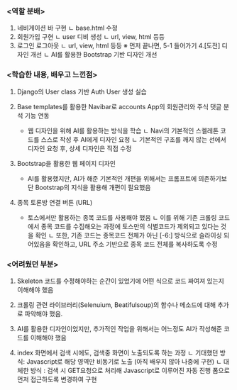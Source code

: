 
### <역할 분배>

1. 네비게이션 바 구현
	ㄴ base.html 수정
2. 회원가입 구현
	ㄴ user 디비 생성
	ㄴ url, view, html 등등
3. 로그인 로그아웃
	ㄴ url, view, html 등등
※ 먼저 끝나면, 5-1 들어가기
4.[도전] 디자인 개선
	ㄴ AI를 활용한 Bootstrap 기반 디자인 개선

### <학습한 내용, 배우고 느낀점>
1. Django의 User class 기반 Auth User 생성 실습

2. Base templates를 활용한 Navibar로 accounts App의 회원관리와 주식 댓글 분석 기능 연동
	- 웹 디자인을 위해 AI를 활용하는 방식을 학습
		ㄴ Navi의 기본적인 스켈레톤 코드를 스스로 작성 후 AI에게 디자인 요청
		ㄴ 기본적인 구조를 깨지 않는 선에서 디자인 요청 후, 상세 디자인은 직접 수정

3. Bootstrap을 활용한 웹 페이지 디자인
	- AI를 활용했지만, AI가 해준 기본적인 개편을 위해서는 프롬프트에 의존하기보단 Bootstrap의 지식을 활용해 개편이 필요했음

4. 종목 토론방 연결 버튼 (URL)
	- 토스에서만 활용하는 종목 코드를 사용해야 했음
		ㄴ 이를 위해 기존 크롤링 코드에서 종목 코드를 수집해오는 과정에 토스만의 식별코드가 제외되고 있다는 것을 확인
		ㄴ 또한, 기존 코드는 종목코드 전체가 아닌 [-6:] 방식으로 슬라이싱 되어있음을 확인하고, URL 주소 기반으로 종목 코드 전체를 복사하도록 수정

### <어려웠던 부분>
1. Skeleton 코드를 수정해야하는 순간이 있었기에 어떤 식으로 코드 짜여져 있는지 이해해야 했음

2. 크롤링 관련 라이브러리(Selenuium, Beatifulsoup)의 함수나 메소드에 대해 추가로 파악해야 했음.

3. AI를 활용한 디자인이었지만, 추가적인 작업을 위해서는 어느정도 AI가 작성해준 코드를 이해해야 했음

4. index 화면에서 검색 시에도, 검색중 화면이 노출되도록 하는 과정
	ㄴ 기대했던 방식: Javascript로 해당 영역만 비동기로 노출 (아직 배우지 않아 나중에 구현)
	ㄴ 대체한 방식 : 검색 시 GET요청으로 처리해 Javascript로 이루어진 자동 진행 폼으로 먼저 접근하도록 변경하여 구현